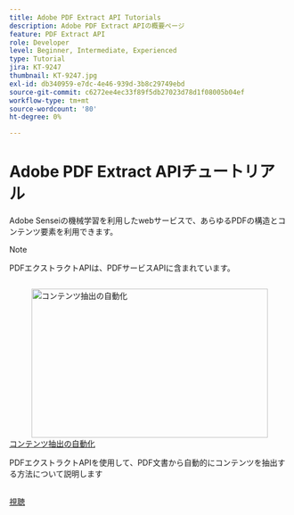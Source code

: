 ```yaml
---
title: Adobe PDF Extract API Tutorials
description: Adobe PDF Extract APIの概要ページ
feature: PDF Extract API
role: Developer
level: Beginner, Intermediate, Experienced
type: Tutorial
jira: KT-9247
thumbnail: KT-9247.jpg
exl-id: db340959-e7dc-4e46-939d-3b8c29749ebd
source-git-commit: c6272ee4ec33f89f5db27023d78d1f08005b04ef
workflow-type: tm+mt
source-wordcount: '80'
ht-degree: 0%

---
```


# Adobe PDF Extract APIチュートリアル

Adobe Senseiの機械学習を利用したwebサービスで、あらゆるPDFの構造とコンテンツ要素を利用できます。

>[!NOTE]
>
>PDFエクストラクトAPIは、PDFサービスAPIに含まれています。

<!-- Comment -->
<!-- CARDS

* https://experienceleague.adobe.com/ja/docs/acrobat-services-learn/tutorials/pdfextract/automate-content-extraction
  {target = _self}
  {title = Automate content extraction}
  {description = Learn how to automate the extraction of content from a PDF documents using the PDF Extract API}
  {image = https://experienceleague.adobe.com/ja/docs/acrobat-services-learn/tutorials/pdfextract/media_107c9ca639cccd7aea6b882e9e704699d7af57aa1.png?width=400&format=webply&optimize=medium}
  {cta = Watch}

-->
<!-- End Comment -->

<!-- START CARDS HTML - DO NOT MODIFY BY HAND -->
<div class="columns">
    <div class="column is-half-tablet is-half-desktop is-one-third-widescreen" aria-label="Automate content extraction">
        <div class="card" style="height: 100%; display: flex; flex-direction: column; height: 100%;">
            <div class="card-image">
                <figure class="image x-is-16by9">
                    <a href="https://experienceleague.adobe.com/ja/docs/acrobat-services-learn/tutorials/pdfextract/automate-content-extraction" title="コンテンツ抽出の自動化" target="_self" rel="referrer">
                        <img class="is-bordered-r-small" src="https://experienceleague.adobe.com/ja/docs/acrobat-services-learn/tutorials/pdfextract/media_107c9ca639cccd7aea6b882e9e704699d7af57aa1.png?width=400&format=webply&optimize=medium" alt="コンテンツ抽出の自動化"
                             style="width: 100%; aspect-ratio: 16 / 9; object-fit: cover; overflow: hidden; display: block; margin: auto;">
                    </a>
                </figure>
            </div>
            <div class="card-content is-padded-small" style="display: flex; flex-direction: column; flex-grow: 1; justify-content: space-between;">
                <div class="top-card-content">
                    <p class="headline is-size-6 has-text-weight-bold">
                        <a href="https://experienceleague.adobe.com/ja/docs/acrobat-services-learn/tutorials/pdfextract/automate-content-extraction" target="_self" rel="referrer" title="コンテンツ抽出の自動化">コンテンツ抽出の自動化</a>
                    </p>
                    <p class="is-size-6">PDFエクストラクトAPIを使用して、PDF文書から自動的にコンテンツを抽出する方法について説明します</p>
                </div>
                <a href="https://experienceleague.adobe.com/ja/docs/acrobat-services-learn/tutorials/pdfextract/automate-content-extraction" target="_self" rel="referrer" class="spectrum-Button spectrum-Button--outline spectrum-Button--primary spectrum-Button--sizeM" style="align-self: flex-start; margin-top: 1rem;">
                    <span class="spectrum-Button-label has-no-wrap has-text-weight-bold">視聴</span>
                </a>
            </div>
        </div>
    </div>
</div>
<!-- END CARDS HTML - DO NOT MODIFY BY HAND -->

